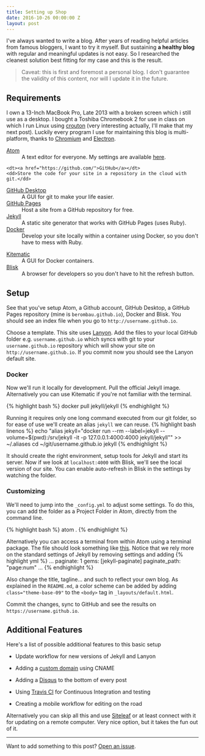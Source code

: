 ```yaml
---
title: Setting up Shop
date: 2016-10-26 00:00:00 Z
layout: post
---
```


I've always wanted to write a blog. After years of reading helpful articles from famous bloggers, I want to try it myself. But sustaining **a healthy blog** with regular and meaningful updates is not easy. So I researched the cleanest solution best fitting for my case and this is the result.

> Caveat: this is first and foremost a personal blog. I don't guarantee the validity of this content, nor will I update it in the future.

## Requirements

I own a 13-Inch MacBook Pro, Late 2013 with a broken screen which i still use as a desktop. I bought a Toshiba Chromebook 2 for use in class on which I run Linux using [crouton](https://github.com/dnschneid/crouton) (very interesting actually, I'll make that my next post). Luckily every program I use for maintaining this blog is multi-platform, thanks to [Chromium](https://www.chromium.org/) and [Electron](http://electron.atom.io/).

<dl>
<dt><a href="https://atom.io/">Atom</a></dt>
<dd>A text editor for everyone. My settings are available <a href="https://gist.github.com/berombau/dd16787759bc946d003b5683cdd8138b">here</a>.</dd>

    <dt><a href="https://github.com/">GitHub</a></dt>
    <dd>Store the code for your site in a repository in the cloud with git.</dd>

<dt><a href="https://desktop.github.com/">GitHub Desktop</a></dt>
<dd>A GUI for git to make your life easier.</dd>

<dt><a href="https://pages.github.com/">GitHub Pages</a></dt>
<dd>Host a site from a GitHub repository for free.</dd>

<dt><a href="https://jekyllrb.com/">Jekyll</a></dt>
<dd>A static site generator that works with GitHub Pages (uses Ruby).</dd>

<dt><a href="https://docker.com/">Docker</a></dt>
<dd>Develop your site locally within a container using Docker, so you don't have to mess with Ruby.</dd>
</dl>

<dt><a href="https://kitematic.com/">Kitematic</a></dt>
<dd>A GUI for Docker containers.</dd>

<dt><a href="https://blisk.io/">Blisk</a></dt>
<dd>A browser for developers so you don't have to hit the refresh button.</dd>

## Setup

See that you've setup Atom, a Github account, GitHub Desktop, a GitHub Pages repository (mine is `berombau.github.io`), Docker and Blisk. You should see an index file when you go to `http://username.github.io`.

Choose a template. This site uses [Lanyon](https://github.com/poole/lanyon). Add the files to your local GitHub folder e.g. `username.github.io` which syncs with git to your `username.github.io` repository which will show your site on `http://username.github.io`. If you commit now you should see the Lanyon default site.

### Docker

Now we'll run it locally for development. Pull the official Jekyll image. Alternatively you can use Kitematic if you're not familiar with the terminal.

{% highlight bash %}
docker pull jekyll/jekyll
{% endhighlight %}

Running it requires only one long command executed from our git folder, so for ease of use we'll create an alias `jekyll` we can reuse.
{% highlight bash  linenos %}
echo "alias jekyll="docker run --rm --label=jekyll --volume=$(pwd):/srv/jekyll -it -p 127.0.0.1:4000:4000 jekyll/jekyll"" >> \~/.aliases
cd \~/git/username.github.io
jekyll
{% endhighlight %}

It should create the right environment, setup tools for Jekyll and start its server. Now if we look at `localhost:4000` with Blisk, we'll see the local version of our site. You can enable auto-refresh in Blisk in the settings by watching the folder.

### Customizing

We'll need to jump into the `_config.yml` to adjust some settings. To do this, you can add the folder as a Project Folder in Atom, directly from the command line.

{% highlight bash %}
atom .
{% endhighlight %}

Alternatively you can access a terminal from within Atom using a terminal package. The file should look something like [this](https://github.com/berombau/berombau.github.io/blob/master/_config.yml). Notice that we rely more on the standard settings of Jekyll by removing settings and adding
{% highlight yml %}
...
paginate: 1
gems: \[jekyll-paginate\]
paginate_path: "page:num"
...
{% endhighlight %}

Also change the title, tagline... and such to reflect your own blog. As explained in the `README.md`, a color scheme can be added by adding `class="theme-base-09"` to the `<body>` tag in `_layouts/default.html`.

Commit the changes, sync to GitHub and see the results on `https://username.github.io`.

## Additional Features

Here's a list of possible additional features to this basic setup

* Update workflow for new versions of Jekyll and Lanyon

* Adding a [custom domain](https://help.github.com/articles/using-a-custom-domain-with-github-pages/) using CNAME

* Adding a [Disqus](https://disqus.com/) to the bottom of every post

* Using [Travis CI](https://travis-ci.org) for Continuous Integration and testing

* Creating a mobile workflow for editing on the road

Alternatively you can skip all this and use [Siteleaf](https.siteleaf.com) or at least connect with it for updating on a remote computer. Very nice option, but it takes the fun out of it.

---

Want to add something to this post? <a href="https://github.com/berombau/berombau.github.io/issues/new">Open an issue</a>.